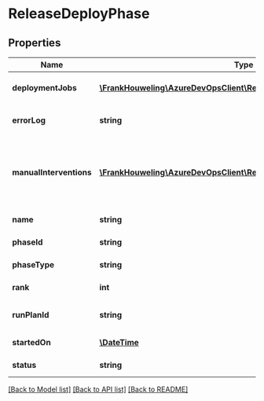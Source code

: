 # ReleaseDeployPhase

## Properties
Name | Type | Description | Notes
------------ | ------------- | ------------- | -------------
**deploymentJobs** | [**\FrankHouweling\AzureDevOpsClient\Release\Model\DeploymentJob[]**](DeploymentJob.md) | Deployment jobs of the phase. | [optional] 
**errorLog** | **string** | Phase execution error logs. | [optional] 
**manualInterventions** | [**\FrankHouweling\AzureDevOpsClient\Release\Model\ManualIntervention[]**](ManualIntervention.md) | List of manual intervention tasks execution information in phase. | [optional] 
**name** | **string** | Name of the phase. | [optional] 
**phaseId** | **string** | ID of the phase. | [optional] 
**phaseType** | **string** | Type of the phase. | [optional] 
**rank** | **int** | Rank of the phase. | [optional] 
**runPlanId** | **string** | Run Plan ID of the phase. | [optional] 
**startedOn** | [**\DateTime**](\DateTime.md) | Phase start time. | [optional] 
**status** | **string** | Status of the phase. | [optional] 

[[Back to Model list]](../README.md#documentation-for-models) [[Back to API list]](../README.md#documentation-for-api-endpoints) [[Back to README]](../README.md)


